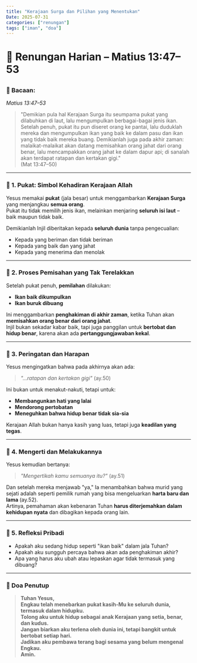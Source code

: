 ```yaml
---
title: "Kerajaan Surga dan Pilihan yang Menentukan"
Date: 2025-07-31
categories: ["renungan"]
tags: ["iman", "doa"]
---
```


# 🌊 Renungan Harian – Matius 13:47–53

##

### 📖 Bacaan:

_Matius 13:47–53_

> "Demikian pula hal Kerajaan Surga itu seumpama pukat yang dilabuhkan di laut, lalu mengumpulkan berbagai-bagai jenis ikan. Setelah penuh, pukat itu pun diseret orang ke pantai, lalu duduklah mereka dan mengumpulkan ikan yang baik ke dalam pasu dan ikan yang tidak baik mereka buang. Demikianlah juga pada akhir zaman: malaikat-malaikat akan datang memisahkan orang jahat dari orang benar, lalu mencampakkan orang jahat ke dalam dapur api; di sanalah akan terdapat ratapan dan kertakan gigi."  
> (Mat 13:47–50)

---

### 🔹 1. Pukat: Simbol Kehadiran Kerajaan Allah

Yesus memakai **pukat** (jala besar) untuk menggambarkan **Kerajaan Surga** yang menjangkau **semua orang**.  
Pukat itu tidak memilih jenis ikan, melainkan menjaring **seluruh isi laut** – baik maupun tidak baik.

Demikianlah Injil diberitakan kepada **seluruh dunia** tanpa pengecualian:

- Kepada yang beriman dan tidak beriman
- Kepada yang baik dan yang jahat
- Kepada yang menerima dan menolak

---

### 🔹 2. Proses Pemisahan yang Tak Terelakkan

Setelah pukat penuh, **pemilahan** dilakukan:

- **Ikan baik dikumpulkan**
- **Ikan buruk dibuang**

Ini menggambarkan **penghakiman di akhir zaman**, ketika Tuhan akan **memisahkan orang benar dari orang jahat**.  
Injil bukan sekadar kabar baik, tapi juga panggilan untuk **bertobat dan hidup benar**, karena akan ada **pertanggungjawaban kekal**.

---

### 🔹 3. Peringatan dan Harapan

Yesus mengingatkan bahwa pada akhirnya akan ada:

> _"...ratapan dan kertakan gigi"_ (ay.50)

Ini bukan untuk menakut-nakuti, tetapi untuk:

- **Membangunkan hati yang lalai**
- **Mendorong pertobatan**
- **Meneguhkan bahwa hidup benar tidak sia-sia**

Kerajaan Allah bukan hanya kasih yang luas, tetapi juga **keadilan yang tegas**.

---

### 🔹 4. Mengerti dan Melakukannya

Yesus kemudian bertanya:

> _"Mengertikah kamu semuanya itu?"_ (ay.51)

Dan setelah mereka menjawab "ya," Ia menambahkan bahwa murid yang sejati adalah seperti pemilik rumah yang bisa mengeluarkan **harta baru dan lama** (ay.52).  
Artinya, pemahaman akan kebenaran Tuhan **harus diterjemahkan dalam kehidupan nyata** dan dibagikan kepada orang lain.

---

### 🔹 5. Refleksi Pribadi

- Apakah aku sedang hidup seperti "ikan baik" dalam jala Tuhan?
- Apakah aku sungguh percaya bahwa akan ada penghakiman akhir?
- Apa yang harus aku ubah atau lepaskan agar tidak termasuk yang dibuang?

---

### 🙏 Doa Penutup

> **Tuhan Yesus,  
> Engkau telah menebarkan pukat kasih-Mu ke seluruh dunia, termasuk dalam hidupku.  
> Tolong aku untuk hidup sebagai anak Kerajaan yang setia, benar, dan kudus.  
> Jangan biarkan aku terlena oleh dunia ini, tetapi bangkit untuk bertobat setiap hari.  
> Jadikan aku pembawa terang bagi sesama yang belum mengenal Engkau.  
> Amin.**
